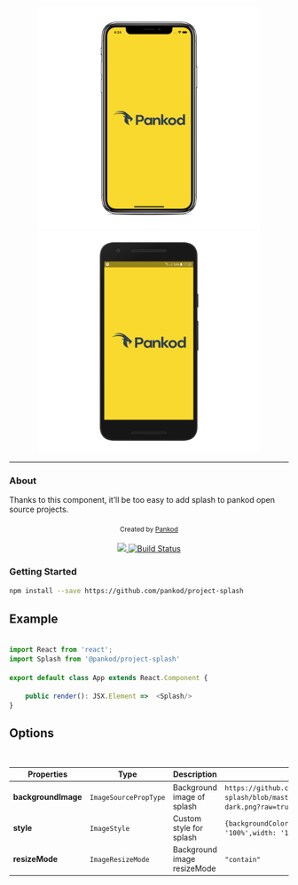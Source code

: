 
<div align="center">
 <img src="screenshots/project-splash-ios.png" width="400" height="400">
 <img src="screenshots/project-splash-android.png" width="400" height="400">
</div>

----

### About

Thanks to this component, it’ll be too easy to add splash to pankod open source projects.
<div align="center">
  <sub>Created by <a href="https://www.pankod.com">Pankod</a></sub>
</div>
<br/>
<div align="center">
  <!-- CodeCov -->
  <a href="https://codecov.io/gh/pankod/project-splash">
    <img src="https://codecov.io/gh/pankod/project-splash/branch/master/graph/badge.svg" />
  </a>
  <!-- Build Status -->
  <a href="https://travis-ci.org/pankod/project-splash">
    <img src="https://travis-ci.org/pankod/project-splash.svg?branch=master" alt="Build Status" />
  </a>
</div>


### Getting Started

```sh
npm install --save https://github.com/pankod/project-splash
```

 ## Example
```javascript

import React from 'react';
import Splash from '@pankod/project-splash'

export default class App extends React.Component {

	public render(): JSX.Element =>  <Splash/>
}

```
## Options
<br/>

| Properties          | Type                  | Description                 | Default                                                                                           |
| ------------------- | --------------------- | --------------------------- | ------------------------------------------------------------------------------------------------- |
| **backgroundImage** | `ImageSourcePropType` | Background image of splash  | `https://github.com/pankod/project-splash/blob/master/src/Assets/Images/pankod-dark.png?raw=true` |
| **style**           | `ImageStyle`          | Custom style for splash     | `{backgroundColor:'#F9D92D',height: '100%',width: '100%',zIndex: 1}`                              |
| **resizeMode**      | `ImageResizeMode`     | Background image resizeMode | `"contain"`                                                                                       |



